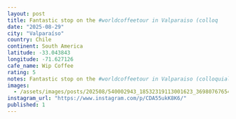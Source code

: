```yaml
---
layout: post
title: Fantastic stop on the #worldcoffeetour in Valparaiso (colloq
date: "2025-08-29"
city: "Valparaíso"
country: Chile
continent: South America
latitude: -33.043843
longitude: -71.627126
cafe_name: Wip Coffee
rating: 5
notes: Fantastic stop on the #worldcoffeetour in Valparaiso (colloquially known as Valpoloco) this cafe was superb. The pour over was mellow and black tea ish, made with single origin Bolivian beans.
images:
  - /assets/images/posts/202508/540002943_18532319113001623_3698076765435720430_n_18388956865192801.jpg
instagram_url: "https://www.instagram.com/p/CDA55ukK8K6/"
published: 1
---
```

